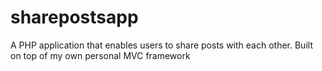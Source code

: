 # sharepostsapp
A PHP application that enables users to share posts with each other. Built on top of my own personal MVC framework
